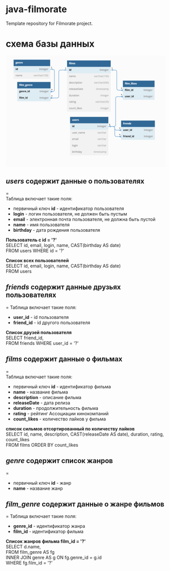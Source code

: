 # java-filmorate
Template repository for Filmorate project.
#  схема базы данных
![схема базы данных](src/test/resources/images/img.png)

## ***users*** содержит данные о пользователях
=  
Таблица включает такие поля:  
+ первичный ключ **id** - идентификатор пользователя  
+ **login** - логин пользователя, не должен быть пустым  
+ **email** - электронная почта пользователя, не должна быть пустой  
+ **name** - имя пользователя  
+ **birthday** - дата рождения пользователя  

**Пользователь с id = '?'**  
SELECT id,
email,
login,
name,
CAST(birthday AS date)       
FROM users
WHERE id = '?'

**Список всех пользователей**  
SELECT id,
email,
login,
name,
CAST(birthday AS date)       
FROM users


## ***friends*** содержит данные друзьях пользователях  
=
Таблица включает такие поля:  
+ **user_id** - id пользователя  
+ **friend_id** - id другого пользователя  

**Список друзей пользователя**  
SELECT friend_id,       
FROM friends
WHERE user_id = '?'


## ***films*** содержит данные о фильмах  
=  
Таблица включает такие поля:  
+ первичный ключ **id** - идентификатор фильма  
+ **name** - название фильма  
+ **description** - описание фильма  
+ **releaseDate** - дата релиза  
+ **duration** - продолжительность фильма  
+ **rating** - рейтинг Ассоциации кинокомпаний  
+ **count_likes** - количество лайков у фильма  

**список сильмов отсортированный по количеству лайков**  
SELECT id,
name,
description,
CAST(releaseDate AS date),
duration,
rating,
count_likes       
FROM films
ORDER BY count_likes

## ***genre*** содержит список жанров  
=  
+ первичный ключ **id** - жанр   
+ **name** - название жанр   


## ***film_genre*** содержит данные о жанре фильмов  
=
Таблица включает такие поля:  
+ **genre_id** - идентификатор жанра  
+ **film_id** - идентификатор фильма  

 **Список жанров фильма film_id = '?'**  
SELECT d.name,     
FROM film_genre AS fg  
INNER JOIN genre AS g ON fg.genre_id = g.id  
WHERE fg.film_id = '?'
